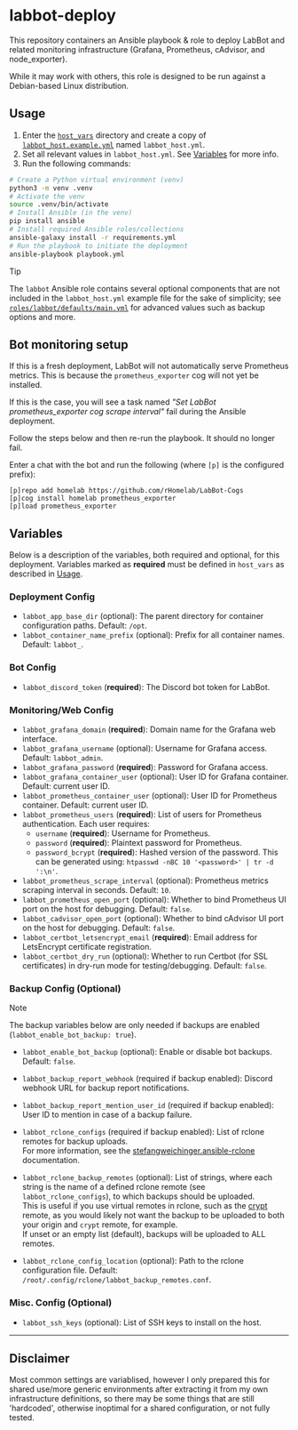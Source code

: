 # labbot-deploy

This repository containers an Ansible playbook & role to deploy LabBot and related monitoring infrastructure (Grafana, Prometheus, cAdvisor, and node_exporter).

While it may work with others, this role is designed to be run against a Debian-based Linux distribution.

## Usage

1. Enter the [`host_vars`](host_vars/) directory and create a copy of [`labbot_host.example.yml`](host_vars/labbot_host.example.yml) named `labbot_host.yml`.
2. Set all relevant values in `labbot_host.yml`. See [Variables](#variables) for more info.
3. Run the following commands:

```sh
# Create a Python virtual environment (venv)
python3 -m venv .venv
# Activate the venv
source .venv/bin/activate
# Install Ansible (in the venv)
pip install ansible
# Install required Ansible roles/collections
ansible-galaxy install -r requirements.yml
# Run the playbook to initiate the deployment
ansible-playbook playbook.yml
```

> [!TIP]
> The `labbot` Ansible role contains several optional components that are not included in the `labbot_host.yml` example file for the sake of simplicity; see [`roles/labbot/defaults/main.yml`](roles/labbot/defaults/main.yml) for advanced values such as backup options and more.

## Bot monitoring setup

If this is a fresh deployment, LabBot will not automatically serve Prometheus metrics. This is because the `prometheus_exporter` cog will not yet be installed.

If this is the case, you will see a task named _"Set LabBot prometheus_exporter cog scrape interval"_ fail during the Ansible deployment.

Follow the steps below and then re-run the playbook. It should no longer fail.

Enter a chat with the bot and run the following (where `[p]` is the configured prefix):

```
[p]repo add homelab https://github.com/rHomelab/LabBot-Cogs
[p]cog install homelab prometheus_exporter
[p]load prometheus_exporter
```

## Variables

Below is a description of the variables, both required and optional, for this deployment. Variables marked as **required** must be defined in `host_vars` as described in [Usage](#usage).

### Deployment Config

* `labbot_app_base_dir` (optional): The parent directory for container configuration paths. Default: `/opt`.
* `labbot_container_name_prefix` (optional): Prefix for all container names. Default: `labbot_`.

### Bot Config

* `labbot_discord_token` (**required**): The Discord bot token for LabBot.

### Monitoring/Web Config

* `labbot_grafana_domain` (**required**): Domain name for the Grafana web interface.
* `labbot_grafana_username` (optional): Username for Grafana access. Default: `labbot_admin`.
* `labbot_grafana_password` (**required**): Password for Grafana access.
* `labbot_grafana_container_user` (optional): User ID for Grafana container. Default: current user ID.
* `labbot_prometheus_container_user` (optional): User ID for Prometheus container. Default: current user ID.
* `labbot_prometheus_users` (**required**): List of users for Prometheus authentication. Each user requires:
  * `username` (**required**): Username for Prometheus.
  * `password` (**required**): Plaintext password for Prometheus.
  * `password_bcrypt` (**required**): Hashed version of the password. This can be generated using: `htpasswd -nBC 10 '<password>' | tr -d ':\n'`.
* `labbot_prometheus_scrape_interval` (optional): Prometheus metrics scraping interval in seconds. Default: `10`.
* `labbot_prometheus_open_port` (optional): Whether to bind Prometheus UI port on the host for debugging. Default: `false`.
* `labbot_cadvisor_open_port` (optional): Whether to bind cAdvisor UI port on the host for debugging. Default: `false`.
* `labbot_certbot_letsencrypt_email` (**required**): Email address for LetsEncrypt certificate registration.
* `labbot_certbot_dry_run` (optional): Whether to run Certbot (for SSL certificates) in dry-run mode for testing/debugging. Default: `false`.

### Backup Config (Optional)

> [!NOTE]
> The backup variables below are only needed if backups are enabled (`labbot_enable_bot_backup: true`).

* `labbot_enable_bot_backup` (optional): Enable or disable bot backups. Default: `false`.

* `labbot_backup_report_webhook` (required if backup enabled): Discord webhook URL for backup report notifications.
* `labbot_backup_report_mention_user_id` (required if backup enabled): User ID to mention in case of a backup failure.
* `labbot_rclone_configs` (required if backup enabled): List of rclone remotes for backup uploads.  
  For more information, see the [stefangweichinger.ansible-rclone](https://github.com/stefangweichinger/ansible-rclone/blob/main/README.md#rclone_configs-) documentation.
* `labbot_rclone_backup_remotes` (optional): List of strings, where each string is the name of a defined rclone remote (see `labbot_rclone_configs`), to which backups should be uploaded.  
  This is useful if you use virtual remotes in rclone, such as the [crypt](https://rclone.org/crypt/) remote, as you would likely not want the backup to be uploaded to both your origin and `crypt` remote, for example.  
  If unset or an empty list (default), backups will be uploaded to ALL remotes.
* `labbot_rclone_config_location` (optional): Path to the rclone configuration file. Default: `/root/.config/rclone/labbot_backup_remotes.conf`.

### Misc. Config (Optional)
* `labbot_ssh_keys` (optional): List of SSH keys to install on the host.

---

## Disclaimer

Most common settings are variablised, however I only prepared this for shared use/more generic environments after extracting it from my own infrastructure definitions, so there may be some things that are still 'hardcoded', otherwise inoptimal for a shared configuration, or not fully tested.

